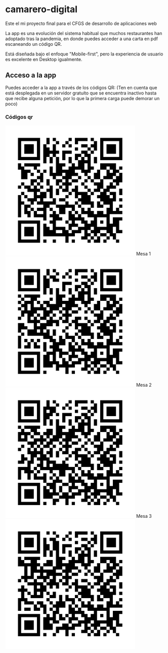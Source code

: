 # camarero-digital

Este el mi proyecto final para el CFGS de desarrollo de aplicaciones web

La app es una evolución del sistema habitual que muchos restaurantes han adoptado tras la pandemia, en donde puedes acceder a una carta en pdf escaneando un código QR.

Está diseñada bajo el enfoque "Mobile-first", pero la experiencia de usuario es excelente en Desktop igualmente.


## Acceso a la app
Puedes acceder a la app a través de los códigos QR: 
(Ten en cuenta que está desplegada en un servidor gratuíto que se encuentra inactivo hasta que recibe alguna petición, por lo que la primera carga puede demorar un poco)

### Códigos qr
![QR enlace a mesa 1](resources/qrCodes/mesa_1.png)
Mesa 1
![QR enlace a mesa 2](resources/qrCodes/mesa_2.png)
Mesa 2
![QR enlace a mesa 3](resources/qrCodes/mesa_3.png)
Mesa 3
![QR enlace a mesa 4](resources/qrCodes/mesa_4.png)

